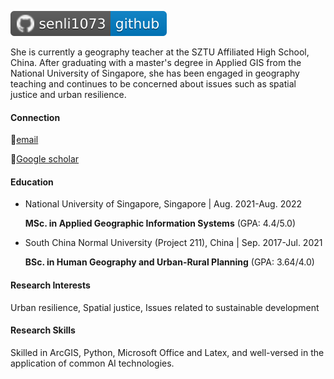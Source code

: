![](home_md_files/d273e900-53d0-11f0-ade1-f352a1ca64a6.jpeg?v=1\&type=image)

She is currently a geography teacher at the SZTU Affiliated High School, China. After graduating with a master's degree in Applied GIS from the National University of Singapore, she has been engaged in geography teaching and continues to be concerned about issues such as spatial justice and urban resilience.

#### Connection

📧[email](e0792353@u.nus.edu)

📑[Google scholar](https://scholar.google.com/citations?hl=zh-CN\&user=0qKezGQAAAAJ)

#### Education

*   National University of Singapore, Singapore | Aug. 2021-Aug. 2022

    **MSc. in Applied Geographic Information Systems** (GPA: 4.4/5.0)

*   South China Normal University (Project 211), China | Sep. 2017-Jul. 2021

    **BSc. in Human Geography and Urban-Rural Planning** (GPA: 3.64/4.0)

#### Research Interests

Urban resilience, Spatial justice, Issues related to sustainable development

#### Research Skills

Skilled in ArcGIS, Python, Microsoft Office and Latex, and well-versed in the application of common AI technologies.
